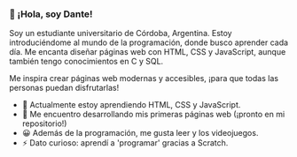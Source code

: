 ### 👋 ¡Hola, soy Dante!

Soy un estudiante universitario de Córdoba, Argentina. Estoy introduciéndome al mundo de la programación, donde busco aprender cada día. Me encanta diseñar páginas web con HTML, CSS y JavaScript, aunque también tengo conocimientos en C y SQL.

Me inspira crear páginas web modernas y accesibles, ¡para que todas las personas puedan disfrutarlas!

* 🌱 Actualmente estoy aprendiendo HTML, CSS y JavaScript.
* 🔭 Me encuentro desarrollando mis primeras páginas web (¡pronto en mi repositorio!)
* 😀 Además de la programación, me gusta leer y los videojuegos.
* ⚡ Dato curioso: aprendí a 'programar' gracias a Scratch.

